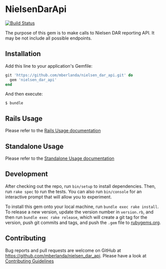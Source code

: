 # NielsenDarApi

[![Build Status](https://travis-ci.org/mberlanda/nielsen_dar_api.svg)](https://travis-ci.org/mberlanda/nielsen_dar_api)

The purpose of this gem is to make calls to Nielsen DAR reporting API.
It may be not include all possible endpoints.

## Installation

Add this line to your application's Gemfile:

```ruby
git 'https://github.com/mberlanda/nielsen_dar_api.git' do
  gem 'nielsen_dar_api'
end
```

And then execute:

    $ bundle

## Rails Usage

Please refer to the [Rails Usage documentation](docs/rails.md)

## Standalone Usage

Please refer to the [Standalone Usage documentation](docs/standalone.md)

## Development

After checking out the repo, run `bin/setup` to install dependencies. Then, run `rake spec` to run the tests. You can also run `bin/console` for an interactive prompt that will allow you to experiment.

To install this gem onto your local machine, run `bundle exec rake install`. To release a new version, update the version number in `version.rb`, and then run `bundle exec rake release`, which will create a git tag for the version, push git commits and tags, and push the `.gem` file to [rubygems.org](https://rubygems.org).

## Contributing

Bug reports and pull requests are welcome on GitHub at https://github.com/mberlanda/nielsen_dar_api.
Please have a look at [Contributing Guidelines](CONTRIBUTING.md)
